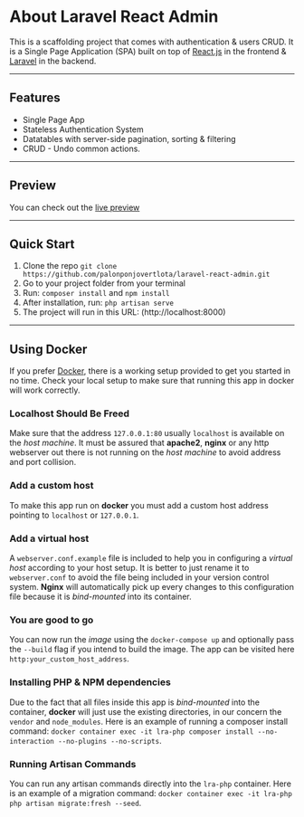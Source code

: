 # About Laravel React Admin

This is a scaffolding project that comes with authentication &
users CRUD. It is a Single Page Application (SPA) built on top of [React.js](https://reactjs.org)
in the frontend & [Laravel](https://laravel.com) in the backend.

***

## Features

- Single Page App
- Stateless Authentication System
- Datatables with server-side pagination, sorting & filtering
- CRUD - Undo common actions.

***

## Preview

You can check out the [live preview](https://laravel-react-admin.herokuapp.com)

***

## Quick Start

1. Clone the repo `git clone https://github.com/palonponjovertlota/laravel-react-admin.git`
2. Go to your project folder from your terminal
3. Run: `composer install` and `npm install`
4. After installation, run: `php artisan serve`
5. The project will run in this URL: (http://localhost:8000)

***

## Using Docker

If you prefer [Docker](https://www.docker.com), there is a working setup provided to get you started in no time.
Check your local setup to make sure that running this app in docker will work correctly.

### Localhost Should Be Freed

Make sure that the address `127.0.0.1:80` usually `localhost` is available on the _host machine_. It must be assured that **apache2**, **nginx** or any http webserver out there is not running on the _host machine_ to avoid address and port collision.

### Add a custom host

To make this app run on **docker** you must add a custom host address pointing to `localhost` or `127.0.0.1`.

### Add a virtual host

A `webserver.conf.example` file is included to help you in configuring a _virtual host_ according to your host setup. It is better to just rename it to `webserver.conf` to avoid the file being included in your version control system. **Nginx** will automatically pick up every changes to this configuration file because it is _bind-mounted_ into its container.

### You are good to go

You can now run the _image_ using the `docker-compose up` and optionally pass the `--build` flag if you intend to build the image. The app can be visited here `http:your_custom_host_address`.

### Installing PHP & NPM dependencies

Due to the fact that all files inside this app is _bind-mounted_ into the container, **docker** will just use the existing directories, in our concern the `vendor` and `node_modules`. Here is an example of running a composer install command: `docker container exec -it lra-php composer install --no-interaction --no-plugins --no-scripts`.

### Running Artisan Commands

You can run any artisan commands directly into the `lra-php` container. Here is an example of a migration command: `docker container exec -it lra-php php artisan migrate:fresh --seed`.
